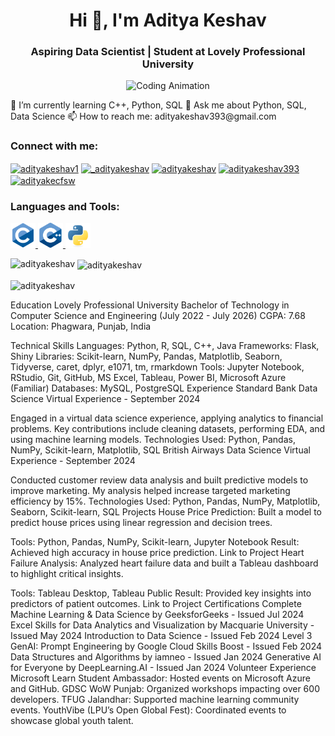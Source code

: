 <h1 align="center">Hi 👋, I'm Aditya Keshav</h1> <h3 align="center">Aspiring Data Scientist | Student at Lovely Professional University</h3> <p align="center"> <img src="https://cdn.dribbble.com/users/1059583/screenshots/4171367/coding-freak.gif" alt="Coding Animation" /> </p>
🌱 I’m currently learning C++, Python, SQL
💬 Ask me about Python, SQL, Data Science
📫 How to reach me: adityakeshav393@gmail.com
<h3 align="left">Connect with me:</h3> <p align="left"> <a href="https://linkedin.com/in/adityakeshav1" target="blank"><img align="center" src="https://raw.githubusercontent.com/rahuldkjain/github-profile-readme-generator/master/src/images/icons/Social/linked-in-alt.svg" alt="adityakeshav1" height="30" width="40" /></a> <a href="https://instagram.com/_adityakeshav" target="blank"><img align="center" src="https://raw.githubusercontent.com/rahuldkjain/github-profile-readme-generator/master/src/images/icons/Social/instagram.svg" alt="_adityakeshav" height="30" width="40" /></a> <a href="https://www.codechef.com/users/adityakeshav" target="blank"><img align="center" src="https://cdn.jsdelivr.net/npm/simple-icons@3.1.0/icons/codechef.svg" alt="adityakeshav" height="30" width="40" /></a> <a href="https://www.hackerrank.com/adityakeshav393" target="blank"><img align="center" src="https://raw.githubusercontent.com/rahuldkjain/github-profile-readme-generator/master/src/images/icons/Social/hackerrank.svg" alt="adityakeshav393" height="30" width="40" /></a> <a href="https://auth.geeksforgeeks.org/user/adityakecfsw" target="blank"><img align="center" src="https://raw.githubusercontent.com/rahuldkjain/github-profile-readme-generator/master/src/images/icons/Social/geeks-for-geeks.svg" alt="adityakecfsw" height="30" width="40" /></a> </p>
<h3 align="left">Languages and Tools:</h3> <p align="left"> <a href="https://www.cprogramming.com/" target="_blank" rel="noreferrer"> <img src="https://raw.githubusercontent.com/devicons/devicon/master/icons/c/c-original.svg" alt="c" width="40" height="40"/> </a> <a href="https://www.w3schools.com/cpp/" target="_blank" rel="noreferrer"> <img src="https://raw.githubusercontent.com/devicons/devicon/master/icons/cplusplus/cplusplus-original.svg" alt="cplusplus" width="40" height="40"/> </a> <a href="https://www.python.org" target="_blank" rel="noreferrer"> <img src="https://raw.githubusercontent.com/devicons/devicon/master/icons/python/python-original.svg" alt="python" width="40" height="40"/> </a> </p> <p><img align="left" src="https://github-readme-stats.vercel.app/api/top-langs?username=adityakeshav&show_icons=true&locale=en&layout=compact" alt="adityakeshav" /></p> <p>&nbsp;<img align="center" src="https://github-readme-stats.vercel.app/api?username=adityakeshav&show_icons=true&locale=en" alt="adityakeshav" /></p> <p><img align="center" src="https://github-readme-streak-stats.herokuapp.com/?user=adityakeshav&" alt="adityakeshav" /></p>
Education
Lovely Professional University
Bachelor of Technology in Computer Science and Engineering (July 2022 - July 2026)
CGPA: 7.68
Location: Phagwara, Punjab, India

Technical Skills
Languages: Python, R, SQL, C++, Java
Frameworks: Flask, Shiny
Libraries: Scikit-learn, NumPy, Pandas, Matplotlib, Seaborn, Tidyverse, caret, dplyr, e1071, tm, rmarkdown
Tools: Jupyter Notebook, RStudio, Git, GitHub, MS Excel, Tableau, Power BI, Microsoft Azure (Familiar)
Databases: MySQL, PostgreSQL
Experience
Standard Bank Data Science Virtual Experience - September 2024

Engaged in a virtual data science experience, applying analytics to financial problems.
Key contributions include cleaning datasets, performing EDA, and using machine learning models.
Technologies Used: Python, Pandas, NumPy, Scikit-learn, Matplotlib, SQL
British Airways Data Science Virtual Experience - September 2024

Conducted customer review data analysis and built predictive models to improve marketing.
My analysis helped increase targeted marketing efficiency by 15%.
Technologies Used: Python, Pandas, NumPy, Matplotlib, Seaborn, Scikit-learn, SQL
Projects
House Price Prediction: Built a model to predict house prices using linear regression and decision trees.

Tools: Python, Pandas, NumPy, Scikit-learn, Jupyter Notebook
Result: Achieved high accuracy in house price prediction.
Link to Project
Heart Failure Analysis: Analyzed heart failure data and built a Tableau dashboard to highlight critical insights.

Tools: Tableau Desktop, Tableau Public
Result: Provided key insights into predictors of patient outcomes.
Link to Project
Certifications
Complete Machine Learning & Data Science by GeeksforGeeks - Issued Jul 2024
Excel Skills for Data Analytics and Visualization by Macquarie University - Issued May 2024
Introduction to Data Science - Issued Feb 2024
Level 3 GenAI: Prompt Engineering by Google Cloud Skills Boost - Issued Feb 2024
Data Structures and Algorithms by iamneo - Issued Jan 2024
Generative AI for Everyone by DeepLearning.AI - Issued Jan 2024
Volunteer Experience
Microsoft Learn Student Ambassador: Hosted events on Microsoft Azure and GitHub.
GDSC WoW Punjab: Organized workshops impacting over 600 developers.
TFUG Jalandhar: Supported machine learning community events.
YouthVibe (LPU’s Open Global Fest): Coordinated events to showcase global youth talent.
